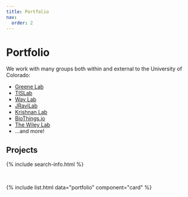```yaml
---
title: Portfolio
nav:
  order: 2
---
```


# Portfolio

We work with many groups both within and external to the University of Colorado:

- [Greene Lab](https://greenelab.com)
- [TISLab](https://tislab.org)
- [Way Lab](https://waysciencelab.com)
- [JRaviLab](https://jravilab.github.io)
- [Krishnan Lab](https://www.thekrishnanlab.org)
- [BioThings.io](https://biothings.io/)
- [The Wiley Lab](https://www.thewileylab.org/)
- ...and more!

## Projects

{% include search-info.html %}

<br />

{%
  include list.html
  data="portfolio"
  component="card"
%}
